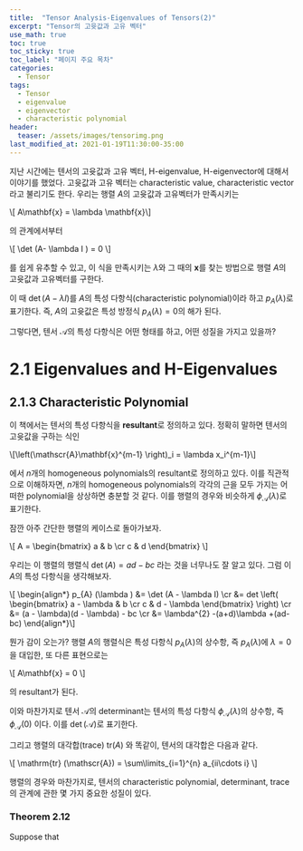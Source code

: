 ```yaml
---
title:  "Tensor Analysis-Eigenvalues of Tensors(2)"
excerpt: "Tensor의 고윳값과 고유 벡터"
use_math: true
toc: true
toc_sticky: true
toc_label: "페이지 주요 목차"
categories:
  - Tensor
tags:
  - Tensor
  - eigenvalue
  - eigenvector
  - characteristic polynomial
header:
  teaser: /assets/images/tensorimg.png
last_modified_at: 2021-01-19T11:30:00-35:00
---
```


지난 시간에는 텐서의 고윳값과 고유 벡터, H-eigenvalue, H-eigenvector에 대해서 이야기를 했었다.
고윳값과 고유 벡터는 characteristic value, characteristic vector 라고 불리기도 한다. 우리는 행렬 $A$의 고윳값과 고유벡터가 만족시키는

\\[ A\mathbf{x} = \lambda \mathbf{x}\\]

의 관계에서부터

\\[ \det (A- \lambda I ) = 0 \\]

를 쉽게 유추할 수 있고, 이 식을 만족시키는 $\lambda$와 그 때의 $\mathbf{x}$를 찾는 방법으로 행렬 $A$의 고윳값과 고유벡터를 구한다.

이 때 $\det (A- \lambda I )$를 $A$의 특성 다항식(characteristic polynomial)이라 하고 $p_{A} (\lambda )$로 표기한다. 
즉, $A$의 고윳값은 특성 방정식 $p_{A} (\lambda ) = 0$의 해가 된다.

그렇다면, 텐서 $\mathscr{A}$의 특성 다항식은 어떤 형태를 하고, 어떤 성질을 가지고 있을까?

# 2.1 Eigenvalues and H-Eigenvalues

## 2.1.3 Characteristic Polynomial

이 책에서는 텐서의 특성 다항식을 **resultant**로 정의하고 있다.
정확히 말하면 텐서의 고윳값을 구하는 식인  

\\[\left(\mathscr{A}\mathbf{x}^{m-1} \right)_i = \lambda x_i^{m-1}\\]

에서 $n$개의 homogeneous polynomials의 resultant로 정의하고 있다.
이를 직관적으로 이해하자면, $n$개의 homogeneous polynomials의 각각의 근을 모두 가지는 어떠한 polynomial을 상상하면 충분할 것 같다.
이를 행렬의 경우와 비슷하게 $\phi_{\mathscr{A}} (\lambda )$로 표기한다.

잠깐 아주 간단한 행렬의 케이스로 돌아가보자.

\\[ A = \begin{bmatrix} a & b \cr c & d \end{bmatrix} \\]

우리는 이 행렬의 행렬식 $\det (A) = ad - bc$ 라는 것을 너무나도 잘 알고 있다.
그럼 이 $A$의 특성 다항식을 생각해보자.

\\[ \begin{align\*} p_{A} (\lambda ) &= \det (A - \lambda I) \cr
&= det \left( \begin{bmatrix} a - \lambda & b \cr c & d - \lambda \end{bmatrix} \right) \cr 
&= (a - \lambda)(d - \lambda) - bc  \cr 
&= \lambda^{2} -(a+d)\lambda +(ad-bc) \end{align\*}\\]

뭔가 감이 오는가? 
행렬 $A$의 행렬식은 특성 다항식 $p_{A} (\lambda )$의 상수항, 즉 $p_{A} (\lambda )$에 $\lambda = 0$을 대입한, 또 다른 표현으로는

\\[ A\mathbf{x} = 0 \\]

의 resultant가 된다.

이와 마찬가지로 텐서 $\mathscr{A}$의 determinant는 텐서의 특성 다항식 $\phi_{\mathscr{A}} (\lambda )$의 상수항, 즉 $\phi_{\mathscr{A}} (0 )$ 이다.
이를 $\det (\mathscr{A})$로 표기한다.

그리고 행렬의 대각합(trace) $\mathrm{tr} (A)$ 와 똑같이, 텐서의 대각합은 다음과 같다.

\\[ \mathrm{tr} (\mathscr{A}) = \sum\limits_{i=1}^{n} a_{ii\cdots i} \\]

행렬의 경우와 마찬가지로, 텐서의 characteristic polynomial, determinant, trace의 관계에 관한 몇 가지 중요한 성질이 있다.

### Theorem 2.12
Suppose that 